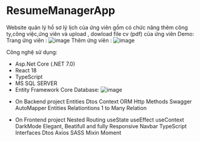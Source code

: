# ResumeManagerApp
Website quản lý hồ sơ lý lịch của ứng viên gồm có chức năng thêm công ty,công việc,ứng viên và upload , dowload file cv (pdf) của ứng viên 
Demo:
Trang ứng viên :
![image](https://github.com/chinhnguyendac01/ResumeManagerApp/assets/101082005/9ce48eb5-a0cc-45a8-a92a-f56145a07da0)
Thêm ứng viên :
![image](https://github.com/chinhnguyendac01/ResumeManagerApp/assets/101082005/e83aaa6c-0122-4113-90ab-2e8284ca36c8)


Công nghệ sử dụng:
- Asp.Net Core (.NET 7.0)
- React 18
- TypeScript
- MS SQL SERVER
- Entity Framework Core
Database:
![image](https://github.com/chinhnguyendac01/ResumeManagerApp/assets/101082005/cbce68bf-2718-435c-a9ae-52fedbf5173b)


+ On Backend project
Entities
Dtos
Context
ORM
Http Methods
Swagger
AutoMapper
Entities Relationtions
1 to Many Relation

+ On Frontend project
Nested Routing
useState
useEffect
useContext
DarkMode
Elegant, Beatifull and fully Responsive Navbar
TypeScript Interfaces
Dtos
Axios
SASS
Mixin
Moment
